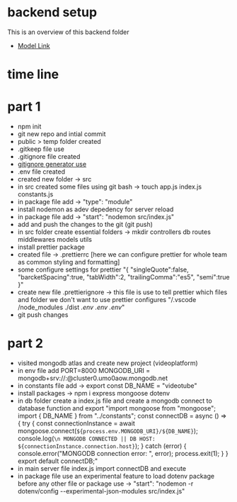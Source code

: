 # backend setup

This is an overview of this backend folder

- [Model Link](https://app.eraser.io/workspace/YtPqZ1VogxGy1jzIDkzj#note-title-editor)

# time line

# part 1

- npm init 
- git new repo and intial commit
- public > temp folder created
- .gitkeep file use 
- .gitignore file created
- [gitignore generator use](https://mrkandreev.name/snippets/gitignore-generator/#Node)
- .env file created
- created new folder -> src
- in src created some files using git bash -> touch app.js index.js constants.js
- in package file add -> "type": "module"
- install nodemon as adev depedency for server reload
- in package file add -> "start": "nodemon src/index.js"
- add and push the changes to the git (git push)
- in src folder create essential folders -> mkdir controllers db routes middlewares models utils 
- install prettier package
- created file -> .prettierrc [here we can configure prettier for whole team as common styling and formatting]
- some configure settings for prettier "{
    "singleQuote":false,
    "barcketSpacing":true,
    "tabWidth":2,
    "trailingComma":"es5",
    "semi":true
}"
- create new file .prettierignore -> this file is use to tell prettier which files and folder we don't want to use prettier configures 
"/.vscode
/node_modules
./dist
*.env
.env 
.env*"
- git push changes

# part 2

- visited mongodb atlas and create new project (videoplatform)
- in env file add PORT=8000 MONGODB_URI = mongodb+srv://<username>:<password>@cluster0.umo0aow.mongodb.net
- in constants file add -> export const DB_NAME = "videotube"
- install packages -> npm i express mongoose dotenv
- in db folder create a index.js file and create a mongodb connect to database function and export "import mongoose from "mongoose";
import { DB_NAME } from "../constants";
const connectDB = async () => {
    try {
        const connectionInstance = await mongoose.connect(`${process.env.MONGODB_URI}/${DB_NAME}`);
        console.log(`\n MONGODB CONNECTED || DB HOST: ${connectionInstance.connection.host}`);
    } catch (error) {
        console.error("MONGODB connection error: ", error);
        process.exit(1);
    }
}
export default connectDB;"
- in main server file index.js import connectDB and execute
- in package file use an experimental feature to load dotenv package before any other file or package use -> "start": "nodemon -r dotenv/config --experimental-json-modules src/index.js"